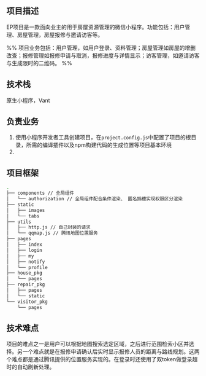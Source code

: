 ## 项目描述
EP项目是一款面向业主的用于房屋资源管理的微信小程序。功能包括：用户管理、房屋管理，房屋报修与邀请访客等。

%% 项目业务包括：用户管理，如用户登录、资料管理；房屋管理如房屋的增删改查；报修管理如报修申请与取消，报修进度与详情显示；访客管理，如邀请访客与生成限时的二维码。 %%
## 技术栈

原生小程序，Vant

## 负责业务

1. 使用小程序开发者工具创建项目，在`project.config.js`中配置了项目的根目录，所需的编译插件以及npm构建代码的生成位置等项目基本环境
2. 


## 项目框架

```bash
.
├── components // 全局组件
│   └── authorization // 全局组件配合条件渲染、 匿名插槽实现权限区分渲染
├── static
│   ├── images
│   └── tabs
├── utils
│   ├── http.js // 自己封装的请求
│   └── qqmap.js // 腾讯地图位置服务
├── pages
│   ├── index
│   ├── login
│   ├── my
│   ├── notify
│   └── profile
├── house_pkg
│   └── pages
├── repair_pkg
│   ├── pages
│   └── static
└── visitor_pkg
    └── pages
```

## 技术难点

项目的难点之一是用户可以根据地图搜索选定区域，之后进行范围检索小区并选择。另一个难点就是在报修申请确认后实时显示报修人员的距离与路线规划。这两个难点都是通过腾讯提供的位置服务实现的。在登录时还使用了双token做登录超时的自动刷新处理。